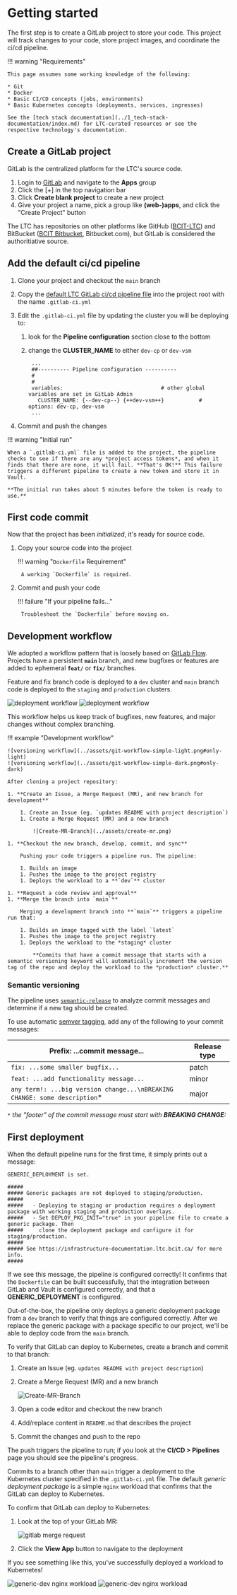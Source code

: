 # Getting started

The first step is to create a GitLab project to store your code. This project will track changes to your code, store project images, and coordinate the ci/cd pipeline.

!!! warning "Requirements"

    This page assumes some working knowledge of the following:

    * Git
    * Docker
    * Basic CI/CD concepts (jobs, environments)
    * Basic Kubernetes concepts (deployments, services, ingresses)

    See the [tech stack documentation](../1_tech-stack-documentation/index.md) for LTC-curated resources or see the respective technology's documentation.

## Create a GitLab project

GitLab is the centralized platform for the LTC's source code.

1. Login to [GitLab](https://issues.ltc.bcit.ca) and navigate to the **Apps** group
1. Click the [+] in the top navigation bar
1. Click **Create blank project** to create a new project
1. Give your project a name, pick a group like **(web-)apps**, and click the "Create Project" button

The LTC has repositories on other platforms like GitHub ([BCIT-LTC](https://github.com/bcit-ltc)) and BitBucket ([BCIT Bitbucket](https://bcitltc.atlassian.com), Bitbucket.com), but GitLab is considered the authoritiative source.

## Add the default ci/cd pipeline

1. Clone your project and checkout the `main` branch
1. Copy the [default LTC GitLab ci/cd pipeline file](https://issues.ltc.bcit.ca/-/snippets/60) into the project root with the name `.gitlab-ci.yml`
1. Edit the `.gitlab-ci.yml` file by updating the cluster you will be deploying to:

    1. look for the **Pipeline configuration** section close to the bottom
    1. change the **CLUSTER_NAME** to either `dev-cp` or `dev-vsm`

            ...
            ##---------- Pipeline configuration ----------
            #
            #
            variables:                               # other global variables are set in GitLab Admin
              CLUSTER_NAME: {--dev-cp--} {++dev-vsm++}           # options: dev-cp, dev-vsm
            ...

1. Commit and push the changes

!!! warning "Initial run"

    When a `.gitlab-ci.yml` file is added to the project, the pipeline checks to see if there are any *project access tokens*, and when it finds that there are none, it will fail. **That's OK!** This failure triggers a different pipeline to create a new token and store it in Vault.

    **The initial run takes about 5 minutes before the token is ready to use.**

## First code commit

Now that the project has been *initialized*, it's ready for source code.

1. Copy your source code into the project

    !!! warning "`Dockerfile` Requirement"

        A working `Dockerfile` is required.

1. Commit and push your code

    !!! failure "If your pipeline fails..."

        Troubleshoot the `Dockerfile` before moving on.

## Development workflow

We adopted a workflow pattern that is loosely based on [GitLab Flow](https://docs.gitlab.com/ee/topics/gitlab_flow.html). Projects have a persistent **`main`** branch, and new bugfixes or features are added to ephemeral **`feat/`** or **`fix/`** branches.

Feature and fix branch code is deployed to a `dev` cluster and `main` branch code is deployed to the `staging` and `production` clusters.

![deployment workflow](../assets/deployment-workflow-simple-light.png#only-light)
![deployment workflow](../assets/deployment-workflow-simple-dark.png#only-dark)

This workflow helps us keep track of bugfixes, new features, and major changes without complex branching.

!!! example "Development workflow"

    ![versioning workflow](../assets/git-workflow-simple-light.png#only-light)
    ![versioning workflow](../assets/git-workflow-simple-dark.png#only-dark)

    After cloning a project repository:

    1. **Create an Issue, a Merge Request (MR), and new branch for development**

        1. Create an Issue (eg. `updates README with project description`)
        1. Create a Merge Request (MR) and a new branch

            ![Create-MR-Branch](../assets/create-mr.png)

    1. **Checkout the new branch, develop, commit, and sync**
        
        Pushing your code triggers a pipeline run. The pipeline:
        
        1. Builds an image
        1. Pushes the image to the project registry
        1. Deploys the workload to a **`dev`** cluster

    1. **Request a code review and approval**
    1. **Merge the branch into `main`**
    
        Merging a development branch into **`main`** triggers a pipeline run that:

        1. Builds an image tagged with the label `latest`
        1. Pushes the image to the project registry
        1. Deploys the workload to the *staging* cluster

            **Commits that have a commit message that starts with a semantic versioning keyword will automatically increment the version tag of the repo and deploy the workload to the *production* cluster.**

### Semantic versioning

The pipeline uses [`semantic-release`](https://semantic-release.gitbook.io/semantic-release/) to analyze commit messages and determine if a new tag should be created.

To use automatic [semver tagging](https://semver.org/), add any of the following to your commit messages:

| **Prefix:** ...commit message...                                           | Release type  |
| ----------------------                                                     | ------------  |
| `fix: ...some smaller bugfix...`                                           | patch         |
| `feat: ...add functionality message...`                                    | minor         |
| `any term!: ...big version change...\nBREAKING CHANGE: some description`*  | major         |
`*` *the "footer" of the commit message must start with **BREAKING CHANGE:***

## First deployment

When the default pipeline runs for the first time, it simply prints out a message:

    GENERIC_DEPLOYMENT is set.

    #####
    ##### Generic packages are not deployed to staging/production.
    #####
    #####   - Deploying to staging or production requires a deployment package with working staging and production overlays.
    #####   - Set DEPLOY_PKG_INIT="true" in your pipeline file to create a generic package. Then
    #####     clone the deployment package and configure it for staging/production.
    #####
    ##### See https://infrastructure-documentation.ltc.bcit.ca/ for more info.
    #####

If we see this message, the pipeline is configured correctly! It confirms that the `Dockerfile` can be built successfully, that the integration between GitLab and Vault is configured correctly, and that a **GENERIC_DEPLOYMENT** is configured.

Out-of-the-box, the pipeline only deploys a generic deployment package from a `dev` branch to verify that things are configured correctly. After we replace the generic package with a package specific to our project, we'll be able to deploy code from the `main` branch.

To verify that GitLab can deploy to Kubernetes, create a branch and commit to that branch:

1. Create an Issue (eg. `updates README with project description`)
1. Create a Merge Request (MR) and a new branch

    ![Create-MR-Branch](../assets/create-mr.png)

1. Open a code editor and checkout the new branch
1. Add/replace content in `README.md` that describes the project
1. Commit the changes and push to the repo

The push triggers the pipeline to run; if you look at the **CI/CD > Pipelines** page you should see the pipeline's progress.

Commits to a branch other than `main` trigger a deployment to the Kubernetes cluster specified in the `.gitlab-ci.yml` file. The default *generic deployment package* is a simple `nginx` workload that confirms that the GitLab can deploy to Kubernetes.

To confirm that GitLab can deploy to Kubernetes:

1. Look at the top of your GitLab MR:

    ![gitlab merge request](../assets/gitlab-mr-light.png)

1. Click the **View App** button to navigate to the deployment

If you see something like this, you've successfully deployed a workload to Kubernetes!

![generic-dev nginx workload](../assets/nginx-generic-dev-light.png#only-light)
![generic-dev nginx workload](../assets/nginx-generic-dev-dark.png#only-dark)
